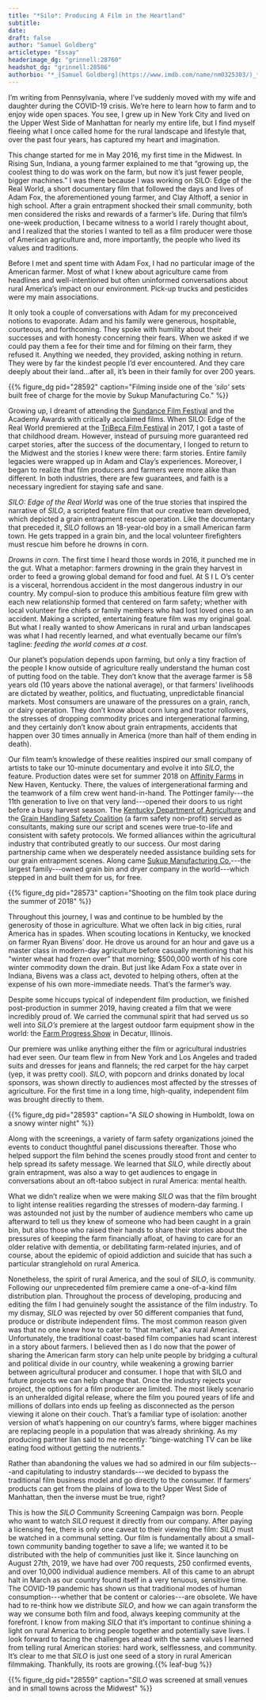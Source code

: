 ```yaml
---
title: "*Silo*: Producing A Film in the Heartland"
subtitle:
date: 
draft: false
author: "Samuel Goldberg"
articletype: "Essay"
headerimage_dg: "grinnell:28760"
headshot_dg: "grinnell:28586"
authorbio: "*_[Samuel Goldberg](https://www.imdb.com/name/nm0325303/)_* is  a  film,  television,  theatre and live events producer from New York City. He began his career as an actor and moved into writing and creative producing while studying at the University of Pennsylvania. Samuel has produced multiple award-winning documentaries including [SILO: Edge of the Real World](https://vimeo.com/232874740) and has worked with renowned artists such as Jon Batiste, Shaina Taub and Louis Cato. Most recently he produced the feature film [SILO](https://www.silothefilm.com/) about a grain entrapment accident and rescue in a small American farm town. Samuel believes in the power of stories to produce empathy, and alongside his amazing wife loves telling tales to their infant daughter."
---
```


I’m writing from Pennsylvania, where I’ve suddenly moved with my wife and daughter during the COVID-19 crisis. We’re here to learn how to farm and to enjoy wide open spaces. You see, I grew up in New York City and lived on the Upper West Side of Manhattan for nearly my entire life, but I find myself fleeing what I once called home for the rural landscape and lifestyle that, over the past four years, has captured my heart and imagination.  

This change started for me in May 2016, my first time in the Midwest. In Rising Sun, Indiana, a young farmer explained to me that “growing up, the coolest thing to do was work on the farm, but now it’s just fewer people, bigger machines.” I was there because I was working on SILO: Edge of the Real World, a short documentary film that followed the days and lives of Adam Fox, the aforementioned young farmer, and Clay Althoff, a senior in high school. After a grain entrapment shocked their small community, both men considered the risks and rewards of a farmer’s life. During that film’s one-week production, I became witness to a world I rarely thought about, and I realized that the stories I wanted to tell as a film producer were those of American agriculture and, more importantly, the people who lived its values and traditions.  

Before I met and spent time with Adam Fox, I had no particular image of the American farmer. Most of what I knew about agriculture came from headlines and well-intentioned but often uninformed conversations about rural America’s impact on our environment. Pick-up trucks and pesticides were my main associations.  

It only took a couple of conversations with Adam for my preconceived notions to evaporate. Adam and his family were generous, hospitable, courteous, and forthcoming. They spoke with humility about their successes and with honesty concerning their fears. When we asked if we could pay them a fee for their time and for filming on their farm, they refused it. Anything we needed, they provided, asking nothing in return. They were by far the kindest people I’d ever encountered. And they care deeply about their land...after all, it’s been in their family for over 200 years.  

{{% figure_dg pid="28592" caption="Filming inside one of the *'silo'* sets built free of charge for the movie by Sukup Manufacturing Co." %}}

Growing up, I dreamt of attending the [Sundance Film Festival](https://www.sundance.org/festivals/sundance-film-festival) and the Academy Awards with critically acclaimed films. When SILO: Edge of the Real World premiered at the [TriBeca Film Festival](https://tribecafilm.com/)  in 2017, I got a taste of that childhood dream. However, instead of pursuing more guaranteed red carpet stories, after the success of the documentary, I longed to return to the Midwest and the stories I knew were there: farm stories. Entire family legacies were wrapped up in Adam and Clay’s experiences. Moreover, I began to realize that film producers and farmers were more alike than different. In both industries, there are few guarantees, and faith is a necessary ingredient for staying safe and sane.  

*SILO: Edge of the Real World* was one of the true stories that inspired the narrative of *SILO*, a scripted feature film that our creative team developed, which depicted a grain entrapment rescue operation. Like the documentary that preceded it, *SILO* follows an 18-year-old boy in a small American farm town. He gets trapped in a grain bin, and the local volunteer firefighters must rescue him before he drowns in corn.  

*Drowns in corn.* The first time I heard those words in 2016, it punched me in the gut. What a metaphor: farmers drowning in the grain they harvest in order to feed a growing global demand for food and fuel. At S I L O’s center is a visceral, horrendous accident in the most dangerous industry in our country. My compul-sion to produce this ambitious feature film grew with each new relationship formed that centered on farm safety; whether with local volunteer fire chiefs or family members who had lost loved ones to an accident. Making a scripted, entertaining feature film was my original goal. But what I really wanted to show Americans in rural and urban landscapes was what I had recently learned, and what eventually became our film’s tagline: *feeding the world comes at a cost.*  

Our planet’s population depends upon farming, but only a tiny fraction of the people I know outside of agriculture really understand the human cost of putting food on the table. They don’t know that the average farmer is 58 years old (10 years above the national average), or that farmers’ livelihoods are dictated by weather, politics, and fluctuating, unpredictable financial markets. Most consumers are unaware of the pressures on a grain, ranch, or dairy operation. They don’t know about corn lung and tractor rollovers, the stresses of dropping commodity prices and intergenerational farming, and they certainly don’t know about grain entrapments, accidents that happen over 30 times annually in America (more than half of them ending in death).  

Our film team’s knowledge of these realities inspired our small company of artists to take our 10-minute documentary and evolve it into *SILO*, the feature. Production dates were set for summer 2018 on [Affinity Farms](https://www.facebook.com/AffinityFarms) in New Haven, Kentucky. There, the values of intergenerational farming and the teamwork of a film crew went hand-in-hand. The Pottinger family---the 11th generation to live on that very land---opened their doors to us right before a busy harvest season. The [Kentucky Department of Agriculture](https://www.kyagr.com/) and the [Grain Handling Safety Coalition](https://grainsafety.org/) (a farm safety non-profit) served as consultants, making sure our script and scenes were true-to-life and consistent with safety protocols. We formed alliances within the agricultural industry that contributed greatly to our success. Our most daring partnership came when we desperately needed assistance building sets for our grain entrapment scenes. Along came [Sukup Manufacturing Co.](https://www.sukup.com/)---the largest family---owned grain bin and dryer company in the world---which stepped in and built them for us, for free.  

{{% figure_dg pid="28573" caption="Shooting on the film took place during the summer of 2018" %}}

Throughout this journey, I was and continue to be humbled by the generosity of those in agriculture. What we often lack in big cities, rural America has in spades. When scouting locations in Kentucky, we knocked on farmer Ryan Bivens’ door. He drove us around for an hour and gave us a master class in modern-day  agriculture before casually mentioning that his “winter  wheat  had  frozen  over”  that  morning;  $500,000  worth  of  his  core  winter  commodity  down the drain. But just like Adam Fox a state over in Indiana, Bivens was a class act, devoted to helping others, often at the expense of his own more-immediate needs. That’s the farmer’s way.  

Despite  some  hiccups  typical  of  independent film production, we finished post-production in summer 2019, having created  a  film  that  we  were incredibly proud of. We carried the communal spirit that had served us  so  well  into  *SILO’s* premiere  at  the  largest  outdoor farm equipment show in the world: the [Farm Progress Show](https://www.farmprogressshow.com/en/home.html) in Decatur, Illinois.  

Our  premiere  was  unlike  anything  either  the  film  or  agricultural  industries had ever seen. Our team flew in from New York and Los Angeles  and  traded  suits  and dresses for jeans and flannels;  the  red  carpet  for the hay carpet (yep, it was pretty cool). *SILO*, with popcorn and drinks donated by local sponsors, was shown directly to audiences most affected by the stresses of agriculture. For the first time in a long time, high-quality, independent film was brought directly to them.  

{{% figure_dg pid="28593" caption="A *SILO* showing in Humboldt, Iowa on a snowy winter night" %}}  
   
Along with the screenings, a variety of farm safety  organizations  joined  the  events  to  conduct  thoughtful panel discussions thereafter. Those who helped support the film behind the scenes proudly stood front and center to  help  spread  its safety message. We learned that *SILO*, while directly about grain entrapment, was also a way to get audiences to engage in conversations about an oft-taboo subject in rural America: mental health.  

What we didn’t realize when we were making *SILO* was that the film brought to light intense realities regarding the stresses of modern-day farming. I was astounded not just by the number of audience members who came up afterward to tell us they knew of someone who had been caught in a grain bin, but also those who raised their hands to share their stories about the pressures of keeping the farm financially afloat, of having to care for an  older  relative with  dementia, or debilitating farm-related injuries, and of course, about the epidemic of opioid addiction and suicide that has such a particular stranglehold on rural America.  

Nonetheless, the spirit of rural America, and the soul of *SILO*, is community. Following our unprecedented film premiere came a one-of-a-kind film distribution plan. Throughout the process of developing, producing and editing the film I had genuinely sought the assistance of the film industry. To my dismay, *SILO* was rejected by over 50 different companies that fund, produce or distribute independent films. The most common reason given was that no one knew how to cater to “that market,” aka rural America. Unfortunately, the traditional coast-based film companies had scant interest in a story about farmers. I believed then as I do now that the power of sharing the American farm story can help unite people by bridging a cultural and political divide in our country, while weakening a growing barrier between agricultural producer and consumer.  I hope that with SILO and future projects we can help change that.
Once the industry rejects your project, the options for a film producer are limited. The most likely scenario is an unheralded digital release, where the film you poured years of life and millions of dollars into ends up feeling as disconnected as the person viewing it alone on their couch. That’s a familiar type of isolation: another version of what’s happening on our country’s farms, where bigger machines are replacing people in a population that was already shrinking. As my producing partner Ilan said to me recently: “binge-watching TV can be like eating food without getting the nutrients.”  

Rather than abandoning the values we had so admired in our film subjects---and capitulating to industry standards---we decided to bypass the traditional film business model and go directly to the consumer. If farmers’ products can get from the plains of Iowa to the Upper West Side of Manhattan, then the inverse must be true, right?  

This is how the *SILO* Community Screening Campaign was born. People who want to watch *SILO* request it directly from our company. After paying a licensing fee, there is only one caveat to their viewing the film: *SILO* must be watched in a communal setting. Our film is fundamentally about a small-town community banding together to save a life; we wanted it to be distributed with the help of communities just like it. Since launching on August 27th, 2019, we have had over 700 requests, 250 confirmed events, and over 10,000 individual audience members. All of this came to an abrupt halt in March as our country found itself in a very tenuous, sensitive time. 
The COVID-19 pandemic has shown us that traditional modes of human consumption---whether that be content or calories---are obsolete. We have had to re-think how we distribute *SILO*, and how we can again transform the way we consume both film and food, always keeping community at the forefront. I know from making *SILO* that it’s important to continue shining a light on rural America to bring people together and potentially save lives. I look forward to facing the challenges ahead with the same values I learned from telling rural American stories: hard work, selflessness, and community. It’s clear to me that *SILO* is just one seed of a story in rural American filmmaking. Thankfully, its roots are growing.{{% leaf-bug %}}

{{% figure_dg pid="28559" caption="*SILO* was screened at small venues and in small towns across the Midwest" %}}